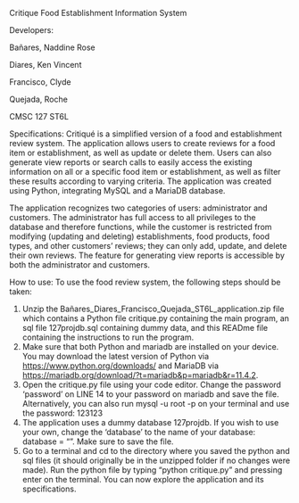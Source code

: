 Critique Food Establishment Information System


Developers:

Bañares, Naddine Rose

Diares, Ken Vincent

Francisco, Clyde

Quejada, Roche

CMSC 127 ST6L


Specifications:
Critiqué is a simplified version of a food and establishment review system. The application allows users to create reviews for a food item or establishment, as well as update or delete them. Users can also generate view reports or search calls to easily access the existing information on all or a specific food item or establishment, as well as filter these results according to varying criteria. The application was created using Python, integrating MySQL and a MariaDB database.


The application recognizes two categories of users: administrator and customers. The administrator has full access to all privileges to the database and therefore functions, while the customer is restricted from modifying (updating and deleting) establishments, food products, food types, and other customers’ reviews; they can only add, update, and delete their own reviews. The feature for generating view reports is accessible by both the administrator and customers.


How to use:
To use the food review system, the following steps should be taken:
1. Unzip the Bañares_Diares_Francisco_Quejada_ST6L_application.zip file which contains a Python file critique.py containing the main program, an sql file 127projdb.sql containing dummy data, and this READme file containing the instructions to run the program.
2. Make sure that both Python and mariadb are installed on your device. You may download the latest version of Python via https://www.python.org/downloads/ and MariaDB via https://mariadb.org/download/?t=mariadb&p=mariadb&r=11.4.2.
3. Open the critique.py file using your code editor. Change the password ‘password’ on LINE 14 to your password on mariadb and save the file. Alternatively, you can also run mysql -u root -p on your terminal and use the password: 123123
4. The application uses a dummy database 127projdb. If you wish to use your own, change the ‘database’ to the name of your database: database = “<database name>”. Make sure to save the file.
5. Go to a terminal and cd to the directory where you saved the python and sql files (it should originally be in the unzipped folder if no changes were made). Run the python file by typing “python critique.py” and pressing enter on the terminal. You can now explore the application and its specifications.
